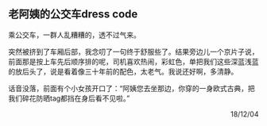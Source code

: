 ## 老阿姨的公交车dress code

乘公交车，一群人乱糟糟的，透不过气来。

突然被挤到了车厢后部，我念叨了一句终于舒服些了。结果旁边儿一个京片子说，前面那是按上车先后顺序排的呢，司机喜欢热闹，彩虹色，单把我们这些深蓝浅蓝的放后头了，说是看着像三十年前的配色，太老气。我说还好啊，多清静。

话音没落，前面有个小女孩开口了：“阿姨您去坐那边，你穿的一身欧式古典，把我们碎花防晒tag都挡在身后看不见啦。”

<p align="right">18/12/04</p>
